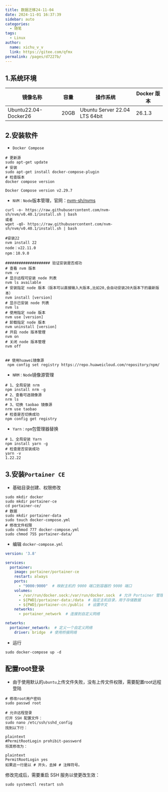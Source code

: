 ```yaml
---
title: 数据迁移24-11-04
date: 2024-11-01 16:37:39
sidebar: auto
categories: 
  - 随笔
tags: 
  - Linux
author: 
  name: xichu_v_v
  link: https://gitee.com/qfmx
permalink: /pages/d7227b/
---
```



## 1.系统环境

| 镜像名称             | 容量 | 操作系统                      | Docker 版本 |
| -------------------- | ---- | ----------------------------- | ----------- |
| Ubuntu22.04-Docker26 | 20GB | Ubuntu Server 22.04 LTS 64bit | 26.1.3      |

## 2.安装软件

- `Docker Compose`

```shell
# 更新源
sudo apt-get update
# 安装
sudo apt-get install docker-compose-plugin
# 检查版本
docker compose version

Docker Compose version v2.29.7
```

- `NVM：Node`版本管理，官网：[nvm-sh/nvms](https://github.com/nvm-sh/nvm)

```shell
curl -o- https://raw.githubusercontent.com/nvm-sh/nvm/v0.40.1/install.sh | bash
或者
wget -qO- https://raw.githubusercontent.com/nvm-sh/nvm/v0.40.1/install.sh | bash

#安装22
nvm install 22
node：v22.11.0
npm：10.9.0

#################### 验证安装是否成功
# 查看 nvm 版本
nvm -v
# 显示远程可安装 node 列表 
nvm ls available
# 安装指定 node 版本（版本可以直接输入大版本,比如20,会自动安装20大版本下的最新版本）
nvm install [version]
# 显示已安装 node 列表 
nvm ls
# 使用指定 node 版本
nvm use [version]
# 卸载指定 node 版本
nvm uninstall [version]
# 开启 node 版本管理
nvm on
# 关闭 node 版本管理
nvm off


## 使用huawei镜像源
 npm config set registry https://repo.huaweicloud.com/repository/npm/
```

- `NRM：Node`镜像源管理

```shell
# 1、全局安装 nrm
npm install nrm -g
# 2、查看可选镜像源
nrm ls
# 3、切换 taobao 镜像源
nrm use taobao
# 检查是否切换成功
npm config get registry
```

- `Yarn：npm`包管理器替换

```shell
# 1、全局安装 Yarn
npm install yarn -g
# 检查是否安装成功
yarn -v
1.22.22
```



## 3.安装`Portainer CE`

- 基础目录创建、权限修改

```shell
sudo mkdir docker
sudo mkdir portainer-ce
cd portainer-ce/
# 数据
sudo mkdir portainer-data
sudo touch docker-compose.yml
# 修改文件权限
sudo chmod 777 docker-compose.yml 
sudo chmod 755 portainer-data/
```

- 编辑 `docker-compose.yml`

```yaml
version: '3.8'

services:
  portainer:
    image: portainer/portainer-ce
    restart: always
    ports:
      - "9000:9000"  # 映射主机的 9000 端口到容器的 9000 端口
    volumes:
      - /var/run/docker.sock:/var/run/docker.sock  # 允许 Portainer 管理 Docker
      - ${PWD}/portainer-data:/data  # 指定主机目录，用于存储数据
	  - ${PWD}/portainer-cn:/public  # 设置中文
    networks:
      - portainer_network  # 连接到自定义网络

networks:
  portainer_network:  # 定义一个自定义网络
    driver: bridge  # 使用桥接网络
```

- 运行

```shell
sudo docker-compose up -d
```

## 配置root登录

- 由于使用默认的`ubuntu`上传文件失败，没有上传文件权限，需要配置root远程登陆

```shell
# 修改root用户密码
sudo passwd root

# 允许远程登录
打开 SSH 配置文件：
sudo nano /etc/ssh/sshd_config
找到以下行：

plaintext
#PermitRootLogin prohibit-password
将其修改为：

plaintext
PermitRootLogin yes
如果这一行是以 # 开头，去掉 # 注释符号。
```

修改完成后，需要重启 SSH 服务以使更改生效：

```shell
sudo systemctl restart ssh
```